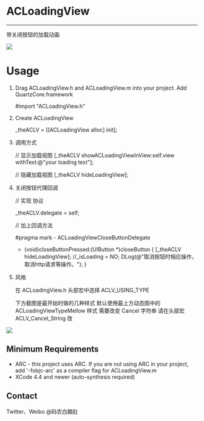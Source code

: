 # ACLoadingView
--------------------

带关闭按钮的加载动画

<img src="https://github.com/albertgh/ACLoadingView/raw/master/screenshot.gif"/>



# Usage

1) Drag ACLoadingView.h and ACLoadingView.m into your project.  Add QuartzCore.framework

    #import "ACLoadingView.h"
    
	

2) Create ACLoadingView
	
    _theACLV = [[ACLoadingView alloc] init];
    


3) 调用方式
	
	// 显示加载视图
    [_theACLV showACLoadingViewInView:self.view withText:@"your loading text"];

    // 隐藏加载视图
    [_theACLV hideLoadingView];
   
    

4) 关闭按钮代理回调

 	// 实现 <ACLVCloseButtonDelegate> 协议

	_theACLV.delegate = self;

 	// 加上回调方法

 	#pragma mark - ACLoadingViewCloseButtonDelegate

	- (void)closeButtonPressed:(UIButton *)closeButton
	{
		[_theACLV hideLoadingView];
	    //_isLoading = NO;
	    DLog(@"取消按钮时相应操作，取消http请求等操作。");
	}

5) 风格

	在 ACLoadingView.h 头部宏中选择
	ACLV_USING_TYPE 

	下方截图是最开始时做的几种样式
	默认使用最上方动态图中的 ACLoadingViewTypeMellow 样式
	需要改变 Cancel 字符串 请在头部宏 ACLV_Cancel_String 改

<img src="https://github.com/albertgh/ACLoadingView/raw/master/style.png"/>



## Minimum Requirements

* ARC - this project uses ARC. If you are not using ARC in your project, add '-fobjc-arc' as a compiler flag for ACLoadingView.m
* XCode 4.4 and newer (auto-synthesis required)



## Contact

Twitter、Weibo @码农白腩肚


